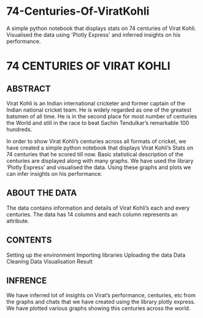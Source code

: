# 74-Centuries-Of-ViratKohli
A simple python notebook that displays stats on 74 centuries of Virat Kohli. Visualised the data using 'Plotly Express' and inferred insights on his performance.

# 74 CENTURIES OF VIRAT KOHLI

## ABSTRACT
Virat Kohli is an Indian international cricketer and former captain of the Indian national cricket team. He is widely regarded as one of the greatest batsmen of all time. He is in the second place for most number of centuries the World and still in the race to beat Sachin Tendulkar’s remarkable 100 hundreds.

In order to show Virat Kohli’s centuries across all formats of cricket, we have created a simple python notebook that displays Virat Kohli’s Stats on 74 centuries that he scored till now.
Basic statistical description of the centuries are displayed along with many graphs. We have used the library ‘Plotly Express’ and visualised the data. Using these graphs and plots we can infer insights on his performance.

## ABOUT THE DATA
The data contains information and details of Virat Kohli’s each and every centuries. The data has 14 columns and each column represents an attribute.

## CONTENTS
Setting up the environment
Importing libraries
Uploading the data
Data Cleaning
Data Visualisation
Result

## INFRENCE
We have inferred lot of insights on Virat’s performance, centuries, etc from the graphs and chats that we have created using the library plotly express.
We have plotted various graphs showing this centuries across the world.
